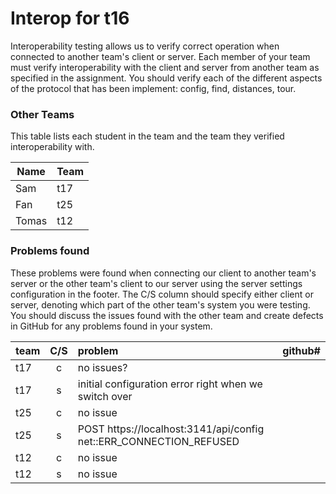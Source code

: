 # Interop for t16

Interoperability testing allows us to verify correct operation when connected to another team's client or server.
Each member of your team must verify interoperability with the client and server from another team as specified in the assignment.
You should verify each of the different aspects of the protocol that has been implement:  config, find, distances, tour.
 
### Other Teams

This table lists each student in the team and the team they verified interoperability with.

| Name | Team |
| ---- | ---- |
| Sam | t17 |
| Fan | t25 |
| Tomas | t12 |

### Problems found

These problems were found when connecting our client to another team's server or the other team's client to our server using the server settings configuration in the footer.
The C/S column should specify either client or server, denoting which part of the other team's system you were testing.
You should discuss the issues found with the other team and create defects in GitHub for any problems found in your system.

| team | C/S | problem | github# |
| :--- | :---: | :--- | --- |
| t17 | c | no issues? |  |
| t17 | s | initial configuration error right when we switch over |  |
| t25 | c | no issue |  |
| t25 | s | POST https://localhost:3141/api/config net::ERR_CONNECTION_REFUSED |  |
| t12 | c | no issue |  |
| t12 | s | no issue |  |
